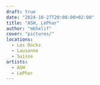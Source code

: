 ```yaml
---
draft: true
date: "2024-10-27T20:00:00+02:00"
title: "ASH, LePhar"
author: "mkhelif"
cover: "pictures/"
locations:
  - Les Docks
  - Lausanne
  - Suisse
artists:
  - ASH
  - LePhar
---
```


